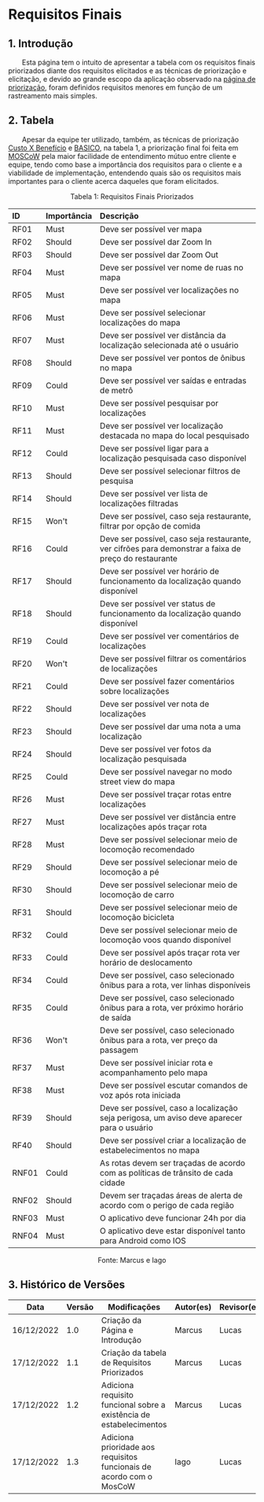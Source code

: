 # Requisitos Finais

## 1. Introdução

&emsp;&emsp;Esta página tem o intuito de apresentar a tabela com os requisitos finais priorizados diante dos requisitos elicitados e as técnicas de priorização e elicitação, e devido ao grande escopo da aplicação observado na [página de priorização](7.priorizacao.md), foram definidos requisitos menores em função de um rastreamento mais simples.

## 2. Tabela

&emsp;&emsp;Apesar da equipe ter utilizado, também, as técnicas de priorização [Custo X Benefício](./7.priorizacao.md/#22-custo-x-benefício) e [BASICO](./7.priorizacao.md/#21-basico), na tabela 1, a priorização final foi feita em [MOSCoW](./7.priorizacao.md/#23-moscow) pela maior facilidade de entendimento mútuo entre cliente e equipe, tendo como base a importância dos requisitos para o cliente e a viabilidade de implementação, entendendo quais são os requisitos mais importantes para o cliente acerca daqueles que foram elicitados.

<figcaption align="center">Tabela 1: Requisitos Finais Priorizados</figcaption>

|**ID** |**Importância**| **Descrição**                                                                                           |
| :---- | :----------   | :------------------------------------------------------------------------------------------------------ |
| RF01  |      Must     | Deve ser possível ver mapa                                                                              |
| RF02  |     Should    | Deve ser possível dar Zoom In                                                                           |
| RF03  |     Should    | Deve ser possível dar Zoom Out                                                                          |
| RF04  |      Must     | Deve ser possível ver nome de ruas no mapa                                                              |
| RF05  |      Must     | Deve ser possível ver localizações no mapa                                                              |
| RF06  |      Must     | Deve ser possível selecionar localizações do mapa                                                       |
| RF07  |      Must     | Deve ser possível ver distância da localização selecionada até o usuário                                |
| RF08  |     Should    | Deve ser possível ver pontos de ônibus no mapa                                                          |
| RF09  |     Could     | Deve ser possível ver saídas e entradas de metrô                                                        |
| RF10  |      Must     | Deve ser possível pesquisar por localizações                                                            |
| RF11  |      Must     | Deve ser possível ver localização destacada no mapa do local pesquisado                                 |
| RF12  |     Could     | Deve ser possível ligar para a localização pesquisada caso disponível                                   |
| RF13  |     Should    | Deve ser possível selecionar filtros de pesquisa                                                        |
| RF14  |     Should    | Deve ser possível ver lista de localizações filtradas                                                   |
| RF15  |     Won't     | Deve ser possível, caso seja restaurante, filtrar por opção de comida                                   |
| RF16  |     Could     | Deve ser possível, caso seja restaurante, ver cifrões para demonstrar a faixa de preço do restaurante   |
| RF17  |     Should    | Deve ser possível ver horário de funcionamento da localização quando disponível                         |
| RF18  |     Should    | Deve ser possível ver status de funcionamento da localização quando disponível                          |
| RF19  |     Could     | Deve ser possível ver comentários de localizações                                                       |
| RF20  |     Won't     | Deve ser possível filtrar os comentários de localizações                                                |
| RF21  |     Could     | Deve ser possível fazer comentários sobre localizações                                                  |
| RF22  |     Should    | Deve ser possível ver nota de localizações                                                              |
| RF23  |     Should    | Deve ser possível dar uma nota a uma localização                                                        |
| RF24  |     Should    | Deve ser possível ver fotos da localização pesquisada                                                   |
| RF25  |     Could     | Deve ser possível navegar no modo street view do mapa                                                   |
| RF26  |      Must     | Deve ser possível traçar rotas entre localizações                                                       |
| RF27  |      Must     | Deve ser possível ver distância entre localizações após traçar rota                                     |
| RF28  |      Must     | Deve ser possível selecionar meio de locomoção recomendado                                              |
| RF29  |     Should    | Deve ser possível selecionar meio de locomoção a pé                                                     |
| RF30  |     Should    | Deve ser possível selecionar meio de locomoção de carro                                                 |
| RF31  |     Should    | Deve ser possível selecionar meio de locomoção bicicleta                                                |
| RF32  |     Could     | Deve ser possível selecionar meio de locomoção voos quando disponível                                   |
| RF33  |     Could     | Deve ser possível após traçar rota ver horário de deslocamento                                          |
| RF34  |     Could     | Deve ser possível, caso selecionado ônibus para a rota, ver linhas disponíveis                          |
| RF35  |     Could     | Deve ser possível, caso selecionado ônibus para a rota, ver próximo horário de saída                    |
| RF36  |     Won't     | Deve ser possível, caso selecionado ônibus para a rota, ver preço da passagem                           |
| RF37  |      Must     | Deve ser possível iniciar rota e acompanhamento pelo mapa                                               |
| RF38  |      Must     | Deve ser possível escutar comandos de voz após rota iniciada                                            |
| RF39  |     Should    | Deve ser possível, caso a localização seja perigosa, um aviso deve aparecer para o usuário              |
| RF40  |     Should    | Deve ser possível criar a localização de estabelecimentos no mapa                                       |
| RNF01 |     Could     | As rotas devem ser traçadas de acordo com as políticas de trânsito de cada cidade                       |
| RNF02 |     Should    | Devem ser traçadas áreas de alerta de acordo com o perigo de cada região                                |
| RNF03 |      Must     | O aplicativo deve funcionar 24h por dia                                                                 |
| RNF04 |      Must     | O aplicativo deve estar disponível tanto para Android como IOS                                          |

<figcaption align="center">Fonte: Marcus e Iago</figcaption>

## 3. Histórico de Versões

| Data       | Versão | Modificações                                                         | Autor(es) | Revisor(es) |
| ---------- | ------ | -------------------------------------------------------------------- | --------- | ----------- |
| 16/12/2022 | 1.0    | Criação da Página e Introdução                                       | Marcus    |    Lucas    |
| 17/12/2022 | 1.1    | Criação da tabela de Requisitos Priorizados                          | Marcus    |    Lucas    |
| 17/12/2022 | 1.2    | Adiciona requisito funcional sobre a existência de estabelecimentos  | Marcus    |    Lucas    |
| 17/12/2022 | 1.3    | Adiciona prioridade aos requisitos funcionais de acordo com o MosCoW | Iago      |    Lucas    |
